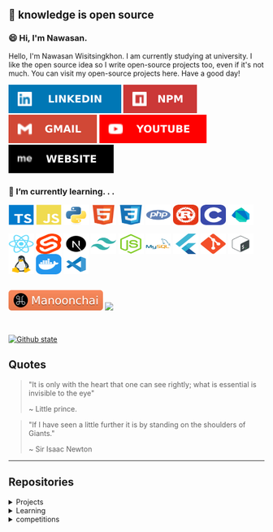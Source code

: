 ## 💭 knowledge is open source

### 😄 Hi, I'm Nawasan.

Hello, I'm Nawasan Wisitsingkhon. I am currently studying at university. I like the open source idea so I write open-source projects too, even if it's not much. You can visit my open-source projects here. Have a good day!

<p align="center">

[![linkedin](cache/linkedin.svg)](https://www.linkedin.com/in/nawasan/)
[![npm account](cache/npm.svg)](https://www.npmjs.com/~arikato111)
[![email](cache/gmail.svg)](mailto:contact@nawasan.dev)
[![youtube](cache/youtube.svg)](https://youtube.com/@Arikato111)
[![my-website](cache/website.svg)](https://nawasan.dev)

</p>

### 🌱 I’m currently learning. . .

<div style="display: inline_block">
<div>
<!-- lang -->

  <img align="center" alt="Ts" height="40" width="50" src="icons/typescript-original.svg">
  <img align="center" alt="Js" height="40" width="50" src="icons/javascript-plain.svg">
  <img align="center" alt="Python" height="40" width="50" src="icons/python-original.svg">
  <img align="center" alt="HTML5" height="40" width="50" src="icons/html5-original.svg">
  <img align="center" alt="CSS3" height="40" width="50" src="icons/css3-original.svg">
  <img align="center" alt="PHP" height="40" width="50" src="icons/php-dark.svg">
  <img align="center" alt="Rust" height="40" width="50" src="icons/rust.svg">
  <img align="center" alt="C" height="40" width="50" src="https://raw.githubusercontent.com/tandpfun/skill-icons/main/icons/C.svg">
  <img align="center" alt="Dart" height="40" width="50" src="icons/dart.svg">

</div>
<br>
<div>

  <img align="center" alt="React" height="40" width="50" src="icons/react-original.svg">
  <img align="center" alt="Svelte" height="40" width="50" src="icons/svelte-original.svg">
  <img align="center" alt="nextjs" height="40" width="50" src="icons/nextjs-original.svg">
  <img align="center" alt="tailwindcss" height="40" width="50" src="icons/tailwindcss-plain.svg">
  <img align="center" alt="Nodejs" height="40" width="50" src="icons/nodejs-plain.svg">
  <img align="center" alt="mysql" height="40" width="50" src="icons/mysql-dark.svg">
  <img align="center" alt="Flutter" height="40" width="50" src="icons/flutter-original.svg">
  <img align="center" alt="Git" height="40" width="50" src="icons/git-original.svg">
  <img align="center" alt="bash" height="40" width="50" src="icons/bash-original.svg">
  <img align="center" alt="linux" height="40" width="50" src="icons/linux-plain.svg">
  <img align="center" alt="docker" height="40" width="50" src="icons/Docker.svg">
  <img align="center" alt="vscode" height="40" width="50" src="icons/vscode-original.svg">
</div>
</div>

<br>

[![Manoonchai](cache/manoonchai-badge.svg)](https://manoonchai.com/)
![](https://komarev.com/ghpvc/?username=arikato111)

<br>

[![Github state](https://github-readme-stats.vercel.app/api/top-langs/?username=Arikato111&layout=compact)](https://github.com/Arikato111)


## Quotes

> "It is only with the heart that one can see rightly; what is essential is invisible to the eye"
>
> ~ Little prince.

> "If I have seen a little further it is by standing on the shoulders of Giants."
>
> ~ Sir Isaac Newton

---

## Repositories

<details>
<summary>Projects</summary>

<div>

- [find_subnet](https://github.com/Arikato111/find_subnet)
- [load-link-nextjs](https://github.com/Arikato111/load-link-nextjs)
- [lad-theme-firefox](https://github.com/Arikato111/lad-theme-firefox)
- [what-to-read](https://github.com/Arikato111/what-to-read)
- [movie-random-react](https://github.com/Arikato111/movie-random-react)
- [next-food-random](https://github.com/Arikato111/next-food-random)
- [lottery-prediction](https://github.com/Arikato111/lottery-prediction)
- [life-coach-quotes](https://github.com/Arikato111/life-coach-quotes)

</div>

- <details>
  <summary>Social web projects</summary>

  - [social-web-php](https://github.com/Arikato111/social-web-php)
  - [social-web-react](https://github.com/Arikato111/social-web-react)
  - [social-web-flutter](https://github.com/Arikato111/social-web-flutter)

- <details>
  <summary>Mobile applications</summary>

  - [Api_with_Flutter](https://github.com/Arikato111/Api_with_Flutter)
  - [List_App_withFlutter](https://github.com/Arikato111/List_App_withFlutter)

- <details>
  <summary>Nodejs packages</summary>

  - [stdio.h-ts](https://github.com/Arikato111/stdio.h-ts)
  - [char-random](https://github.com/Arikato111/char-random)
  - [find-grade](https://github.com/Arikato111/find-grade)

- <details>
  <summary>PHP packages</summary>

  - [control](https://github.com/Arikato111/control)
  - [package-web-php](https://github.com/Arikato111/package-web-php)
  - [PHP_SPA](https://github.com/Arikato111/PHP_SPA)
  - [NEXIT](https://github.com/Arikato111/NEXIT)
  - [use-import](https://github.com/Arikato111/use-import)
  - [spelte-php](https://github.com/Arikato111/spelte-php)
  - [wisit-express](https://github.com/Arikato111/wisit-express)
  - [wisit-router](https://github.com/Arikato111/wisit-router)
  - [wisios](https://github.com/Arikato111/wisios)
  - [php-dotenv](https://github.com/Arikato111/php-dotenv)

</details>
</details>
</details>
</details>
</detail>

<details>
<summary>Learning</summary>

- [learn-rust-projects](https://github.com/Arikato111/learn-rust-projects) (my rust learing projects here)
- [learn-algorithm](https://github.com/Arikato111/learn-algorithm) (algorithm with some languages)
- [learn-rust-http](https://github.com/Arikato111/learn-rust-http) (rust with http web server)
- [learn-socket-io](https://github.com/Arikato111/learn-socket-io)
- [learn-prisma-api](https://github.com/Arikato111/learn-prisma-api) (prisma with mongodb)
- [learn-django](https://github.com/Arikato11/learn-django) (Django framework)
- [learn-react-native](https://github.com/Arikato111/learn-react-native) (React-native mobile application)
- [mongodb-node-ts](https://github.com/Arikato111/mongodb-node-ts) (api, express, mongodb)
- [blockdont-next](https://github.com/Arikato111/blockdont-next) (nextjs, bootstrap5, mongodb)
- [fullstack-learn](https://github.com/Arikato111/fullstack-learn) (front-end & backend)
- [learn-api-with-nodejs](https://github.com/Arikato111/learn-api-with-nodejs) (express, MySQL)
- [learn-sveltekit](https://github.com/Arikato111/learn-sveltekit) (svelte-kit)
- [Learnning-api-and-Router](https://github.com/Arikato111/Learnning-api-and-Router) (react-router-dom, axios, antd)
- [tic-tac-toc-react](https://github.com/Arikato111/tic-tac-toc-react)
- [income-expense-React-Learnning](https://github.com/Arikato111/income-expense-React-Learnning)

</details>

<details>
<summary>competitions</summary>

- [website-writing-competition](https://github.com/Arikato111/website-writing-competition)
- [learn-member-mysql](https://github.com/Arikato111/learn-member-mysql)

</details>

<!--

**Arikato111/Arikato111** is a ✨ _special_ ✨ repository because its `README.md` (this file) appears on your GitHub profile.



Here are some ideas to get you started:



- 🔭 I’m currently working on ...

- 🌱 I’m currently learning ...

- 👯 I’m looking to collaborate on ...

- 🤔 I’m looking for help with ...

- 💬 Ask me about ...

- 📫 How to reach me: ...

- 😄 Pronouns: ...

- ⚡ Fun fact: ...

-->
